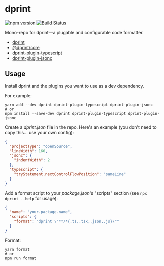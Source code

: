 # dprint

[![npm version](https://badge.fury.io/js/dprint.svg)](https://badge.fury.io/js/dprint)
[![Build Status](https://travis-ci.org/dsherret/dprint.svg?branch=master)](https://travis-ci.org/dsherret/dprint)

Mono-repo for dprint—a plugable and configurable code formatter.

* [dprint](packages/dprint)
* [@dprint/core](packages/core)
* [dprint-plugin-typescript](packages/dprint-plugin-typescript)
* [dprint-plugin-jsonc](packages/dprint-plugin-jsonc)

## Usage

Install dprint and the plugins you want to use as a dev dependency.

For example:

```
yarn add --dev dprint dprint-plugin-typescript dprint-plugin-jsonc
# or
npm install --save-dev dprint dprint-plugin-typescript dprint-plugin-jsonc
```

Create a *dprint.json* file in the repo. Here's an example (you don't need to copy this... use your own config):

```json
{
  "projectType": "openSource",
  "lineWidth": 160,
  "jsonc": {
    "indentWidth": 2
  },
  "typescript": {
    "tryStatement.nextControlFlowPosition": "sameLine"
  }
}
```

Add a format script to your *package.json*'s "scripts" section (see `npx dprint --help` for usage):

```json
{
  "name": "your-package-name",
  "scripts": {
    "format": "dprint \"**/*{.ts,.tsx,.json,.js}\""
  }
}
```

Format:

```
yarn format
# or
npm run format
```
